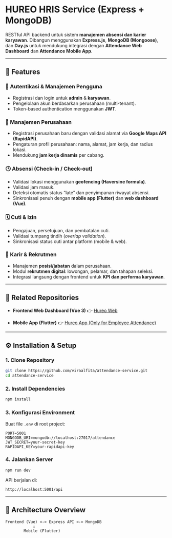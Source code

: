 # HUREO HRIS Service (Express + MongoDB)

RESTful API backend untuk sistem **manajemen absensi dan karier karyawan**.
Dibangun menggunakan **Express.js**, **MongoDB (Mongoose)**, dan **Day.js** untuk mendukung integrasi dengan **Attendance Web Dashboard** dan **Attendance Mobile App**.

---

## 🚀 Features

### 🔐 Autentikasi & Manajemen Pengguna

* Registrasi dan login untuk **admin** & **karyawan**.
* Pengelolaan akun berdasarkan perusahaan (multi-tenant).
* Token-based authentication menggunakan **JWT**.

### 🏢 Manajemen Perusahaan

* Registrasi perusahaan baru dengan validasi alamat via **Google Maps API (RapidAPI)**.
* Pengaturan profil perusahaan: nama, alamat, jam kerja, dan radius lokasi.
* Mendukung **jam kerja dinamis** per cabang.

### 🕓 Absensi (Check-in / Check-out)

* Validasi lokasi menggunakan **geofencing (Haversine formula)**.
* Validasi jam masuk.
* Deteksi otomatis status “late” dan penyimpanan riwayat absensi.
* Sinkronisasi penuh dengan **mobile app (Flutter)** dan **web dashboard (Vue)**.

### 🗓️ Cuti & Izin

* Pengajuan, persetujuan, dan pembatalan cuti.
* Validasi tumpang tindih (*overlap validation*).
* Sinkronisasi status cuti antar platform (mobile & web).

### 💼 Karir & Rekrutmen

* Manajemen **posisi/jabatan** dalam perusahaan.
* Modul **rekrutmen digital**: lowongan, pelamar, dan tahapan seleksi.
* Integrasi langsung dengan frontend untuk **KPI dan performa karyawan**.

---

## 🔗 Related Repositories

* **Frontend Web Dashboard (Vue 3)**
  👉 [Hureo Web](https://github.com/viraalfita/hureo-web)

* **Mobile App (Flutter)**
  👉 [Hureo App (Only for Employee Attendance)](https://github.com/viraalfita/hureo-app)

---

## ⚙️ Installation & Setup

### 1. Clone Repository

```bash
git clone https://github.com/viraalfita/attendance-service.git
cd attendance-service
```

### 2. Install Dependencies

```bash
npm install
```

### 3. Konfigurasi Environment

Buat file `.env` di root project:

```env
PORT=5001
MONGODB_URI=mongodb://localhost:27017/attendance
JWT_SECRET=your-secret-key
RAPIDAPI_KEY=your-rapidapi-key
```

### 4. Jalankan Server

```bash
npm run dev
```

API berjalan di:

```
http://localhost:5001/api
```

---

## 🧩 Architecture Overview

```
Frontend (Vue) <-> Express API <-> MongoDB
            ↕
        Mobile (Flutter)
```

